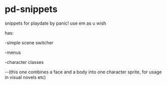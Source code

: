 # pd-snippets
snippets for playdate by panic! use em as u wish

has: 

-simple scene switcher

-menus

-character classes

--(this one combines a face and a body into one character sprite, for usage in visual novels etc)
